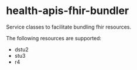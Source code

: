 # health-apis-fhir-bundler

Service classes to facilitate bundling fhir resources.

The following resources are supported:

* dstu2
* stu3
* r4
